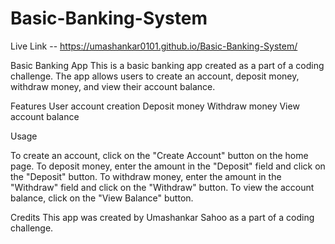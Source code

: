 # Basic-Banking-System

Live Link -- https://umashankar0101.github.io/Basic-Banking-System/

Basic Banking App
This is a basic banking app created as a part of a coding challenge. The app allows users to create an account, deposit money, withdraw money, and view their account balance.

Features
User account creation
Deposit money
Withdraw money
View account balance


Usage

To create an account, click on the "Create Account" button on the home page.
To deposit money, enter the amount in the "Deposit" field and click on the "Deposit" button.
To withdraw money, enter the amount in the "Withdraw" field and click on the "Withdraw" button.
To view the account balance, click on the "View Balance" button.

Credits
This app was created by Umashankar Sahoo as a part of a coding challenge.

